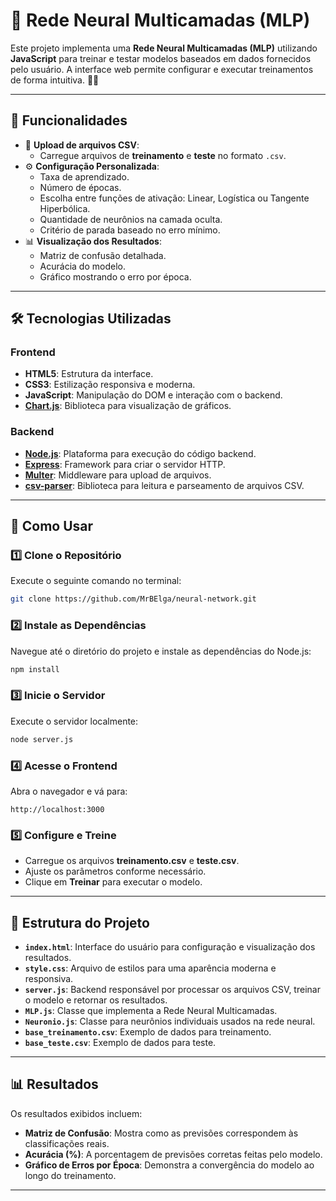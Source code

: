 
# 🌟 Rede Neural Multicamadas (MLP)

Este projeto implementa uma **Rede Neural Multicamadas (MLP)** utilizando **JavaScript** para treinar e testar modelos baseados em dados fornecidos pelo usuário. A interface web permite configurar e executar treinamentos de forma intuitiva. 🧠✨

---

## 🚀 **Funcionalidades**
- 📂 **Upload de arquivos CSV**:
  - Carregue arquivos de **treinamento** e **teste** no formato `.csv`.
- ⚙️ **Configuração Personalizada**:
  - Taxa de aprendizado.
  - Número de épocas.
  - Escolha entre funções de ativação: Linear, Logística ou Tangente Hiperbólica.
  - Quantidade de neurônios na camada oculta.
  - Critério de parada baseado no erro mínimo.
- 📊 **Visualização dos Resultados**:
  - Matriz de confusão detalhada.
  - Acurácia do modelo.
  - Gráfico mostrando o erro por época.

---

## 🛠️ **Tecnologias Utilizadas**
### **Frontend**
- **HTML5**: Estrutura da interface.
- **CSS3**: Estilização responsiva e moderna.
- **JavaScript**: Manipulação do DOM e interação com o backend.
- **[Chart.js](https://www.chartjs.org/)**: Biblioteca para visualização de gráficos.

### **Backend**
- **[Node.js](https://nodejs.org/)**: Plataforma para execução do código backend.
- **[Express](https://expressjs.com/)**: Framework para criar o servidor HTTP.
- **[Multer](https://github.com/expressjs/multer)**: Middleware para upload de arquivos.
- **[csv-parser](https://www.npmjs.com/package/csv-parser)**: Biblioteca para leitura e parseamento de arquivos CSV.

---

## 📝 **Como Usar**
### 1️⃣ **Clone o Repositório**
Execute o seguinte comando no terminal:
```bash
git clone https://github.com/MrBElga/neural-network.git
```

### 2️⃣ **Instale as Dependências**
Navegue até o diretório do projeto e instale as dependências do Node.js:
```bash
npm install
```

### 3️⃣ **Inicie o Servidor**
Execute o servidor localmente:
```bash
node server.js
```

### 4️⃣ **Acesse o Frontend**
Abra o navegador e vá para:
```
http://localhost:3000
```

### 5️⃣ **Configure e Treine**
- Carregue os arquivos **treinamento.csv** e **teste.csv**.
- Ajuste os parâmetros conforme necessário.
- Clique em **Treinar** para executar o modelo.

---

## 📁 **Estrutura do Projeto**
- **`index.html`**: Interface do usuário para configuração e visualização dos resultados.
- **`style.css`**: Arquivo de estilos para uma aparência moderna e responsiva.
- **`server.js`**: Backend responsável por processar os arquivos CSV, treinar o modelo e retornar os resultados.
- **`MLP.js`**: Classe que implementa a Rede Neural Multicamadas.
- **`Neuronio.js`**: Classe para neurônios individuais usados na rede neural.
- **`base_treinamento.csv`**: Exemplo de dados para treinamento.
- **`base_teste.csv`**: Exemplo de dados para teste.

---

## 📊 **Resultados**
Os resultados exibidos incluem:
- **Matriz de Confusão**: Mostra como as previsões correspondem às classificações reais.
- **Acurácia (%)**: A porcentagem de previsões corretas feitas pelo modelo.
- **Gráfico de Erros por Época**: Demonstra a convergência do modelo ao longo do treinamento.



---







